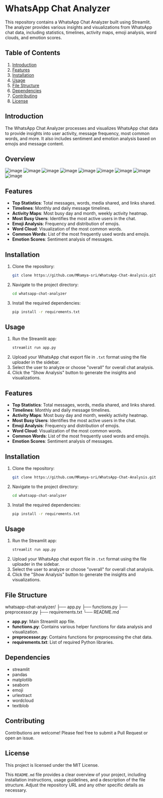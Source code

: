 # WhatsApp Chat Analyzer

This repository contains a WhatsApp Chat Analyzer built using Streamlit. The analyzer provides various insights and visualizations from WhatsApp chat data, including statistics, timelines, activity maps, emoji analysis, word clouds, and emotion scores.


## Table of Contents

1. [Introduction](#introduction)
2. [Features](#features)
3. [Installation](#installation)
4. [Usage](#usage)
5. [File Structure](#file-structure)
6. [Dependencies](#dependencies)
7. [Contributing](#contributing)
8. [License](#license)

## Introduction

The WhatsApp Chat Analyzer processes and visualizes WhatsApp chat data to provide insights into user activity, message frequency, most common words, and more. It also includes sentiment and emotion analysis based on emojis and message content.

## Overview

![image](https://github.com/user-attachments/assets/9338c459-1e41-4574-b09a-4c8bd532c4c2)
![image](https://github.com/user-attachments/assets/c0db02dc-8460-4743-aef9-fc6840bed232)
![image](https://github.com/user-attachments/assets/de49135f-207a-40f0-8f25-935ca883b986)
![image](https://github.com/user-attachments/assets/cecbedaa-0e0f-4403-8653-7261e1f04d21)
![image](https://github.com/user-attachments/assets/386f1c5b-043e-4f35-8cce-4425f12a9272)
![image](https://github.com/user-attachments/assets/f29f4f97-522c-44da-ac2a-fb6df5b642cc)
![image](https://github.com/user-attachments/assets/ca607052-7000-486d-81b8-d2a188d8ec04)
![image](https://github.com/user-attachments/assets/dd762c9a-1593-40ad-b2d0-ec43164dd359)
![image](https://github.com/user-attachments/assets/3d26abd3-1489-4f44-9973-b07dcfb1219f)

## Features

- **Top Statistics**: Total messages, words, media shared, and links shared.
- **Timelines**: Monthly and daily message timelines.
- **Activity Maps**: Most busy day and month, weekly activity heatmap.
- **Most Busy Users**: Identifies the most active users in the chat.
- **Emoji Analysis**: Frequency and distribution of emojis.
- **Word Cloud**: Visualization of the most common words.
- **Common Words**: List of the most frequently used words and emojis.
- **Emotion Scores**: Sentiment analysis of messages.

## Installation

1. Clone the repository:
    ```bash
    git clone https://github.com/MRamya-sri/WhatsApp-Chat-Analysis.git
    ```
2. Navigate to the project directory:
    ```bash
    cd whatsapp-chat-analyzer
    ```
3. Install the required dependencies:
    ```bash
    pip install -r requirements.txt
    ```

## Usage

1. Run the Streamlit app:
    ```bash
    streamlit run app.py
    ```
2. Upload your WhatsApp chat export file in `.txt` format using the file uploader in the sidebar.
3. Select the user to analyze or choose "overall" for overall chat analysis.
4. Click the "Show Analysis" button to generate the insights and visualizations.


## Features

- **Top Statistics**: Total messages, words, media shared, and links shared.
- **Timelines**: Monthly and daily message timelines.
- **Activity Maps**: Most busy day and month, weekly activity heatmap.
- **Most Busy Users**: Identifies the most active users in the chat.
- **Emoji Analysis**: Frequency and distribution of emojis.
- **Word Cloud**: Visualization of the most common words.
- **Common Words**: List of the most frequently used words and emojis.
- **Emotion Scores**: Sentiment analysis of messages.

## Installation

1. Clone the repository:
    ```bash
    git clone https://github.com/MRamya-sri/WhatsApp-Chat-Analysis.git
    ```
2. Navigate to the project directory:
    ```bash
    cd whatsapp-chat-analyzer
    ```
3. Install the required dependencies:
    ```bash
    pip install -r requirements.txt
    ```

## Usage

1. Run the Streamlit app:
    ```bash
    streamlit run app.py
    ```
2. Upload your WhatsApp chat export file in `.txt` format using the file uploader in the sidebar.
3. Select the user to analyze or choose "overall" for overall chat analysis.
4. Click the "Show Analysis" button to generate the insights and visualizations.

## File Structure

whatsapp-chat-analyzer/
├── app.py
├── functions.py
├── preprocessor.py
├── requirements.txt
└── README.md


- **app.py**: Main Streamlit app file.
- **functions.py**: Contains various helper functions for data analysis and visualization.
- **preprocessor.py**: Contains functions for preprocessing the chat data.
- **requirements.txt**: List of required Python libraries.

## Dependencies

- streamlit
- pandas
- matplotlib
- seaborn
- emoji
- urlextract
- wordcloud
- textblob

## Contributing 
   Contributions are welcome! Please feel free to submit a Pull Request or open an issue.

## License
  This project is licensed under the MIT License.
   
  This `README.md` file provides a clear overview of your project, including installation instructions, usage 
  guidelines, and a description of the file structure. Adjust the repository URL and any other specific details as 
  necessary.

   
